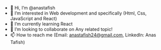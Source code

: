 - 👋 Hi, I’m @anastafish
- 👀 I’m interested in Web development and specifically (Html, Css, JavaScript and React)
- 🌱 I’m currently learning React 
- 💞️ I’m looking to collaborate on Any related topic! 
- 📫 How to reach me (Email: anastafish24@gmail.com, LinkedIn: Anas Tafish)

<!---
anastafish/anastafish is a ✨ special ✨ repository because its `README.md` (this file) appears on your GitHub profile.
You can click the Preview link to take a look at your changes.
--->
